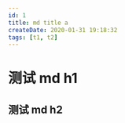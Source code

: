 ```yaml
---
id: 1
title: md title a
createDate: 2020-01-31 19:18:32
tags: [t1, t2]
---
```


# 测试 md h1
## 测试 md h2